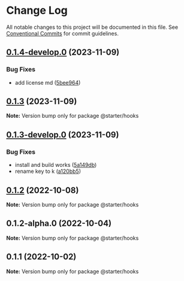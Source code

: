 # Change Log

All notable changes to this project will be documented in this file.
See [Conventional Commits](https://conventionalcommits.org) for commit guidelines.

## [0.1.4-develop.0](https://github.com/ccreusat/starter-monorepo-lerna-vite/compare/@starter/hooks@0.1.3...@starter/hooks@0.1.4-develop.0) (2023-11-09)


### Bug Fixes

* add license md ([5bee964](https://github.com/ccreusat/starter-monorepo-lerna-vite/commit/5bee9645737edb63a8df5afe3021b426bb00ce34))





## [0.1.3](https://github.com/ccreusat/starter-monorepo-lerna-vite/compare/@starter/hooks@0.1.3-develop.0...@starter/hooks@0.1.3) (2023-11-09)

**Note:** Version bump only for package @starter/hooks





## [0.1.3-develop.0](https://github.com/ccreusat/starter-monorepo-lerna-vite/compare/@starter/hooks@0.1.2...@starter/hooks@0.1.3-develop.0) (2023-11-09)


### Bug Fixes

* install and build works ([5a149db](https://github.com/ccreusat/starter-monorepo-lerna-vite/commit/5a149db6b335b45625769a36e873fdd357b8011b))
* rename key to k ([a120bb5](https://github.com/ccreusat/starter-monorepo-lerna-vite/commit/a120bb525a26ce18ddcd68b32272ae2b71feff4d))





## [0.1.2](https://github.com/ccreusat/starter-monorepo-lerna-vite/compare/@starter/hooks@0.1.2-alpha.0...@starter/hooks@0.1.2) (2022-10-08)

**Note:** Version bump only for package @starter/hooks





## 0.1.2-alpha.0 (2022-10-04)

**Note:** Version bump only for package @starter/hooks





## 0.1.1 (2022-10-02)

**Note:** Version bump only for package @starter/hooks

